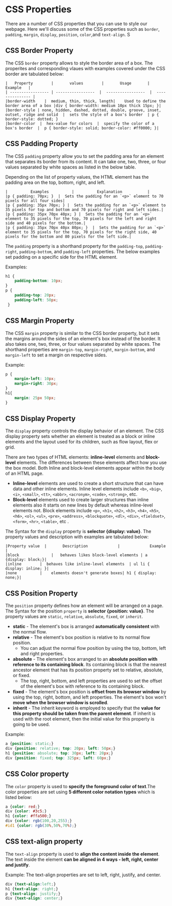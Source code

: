 # CSS Properties

There are a number of CSS properties that you can use to style our webpage. Here we'll discuss some of the CSS properties such as `border`, `padding`, `margin`, `display`, `position`, `color`,and `text-align`.
S
## CSS Border Property
The CSS `border` property allows to style the border area of a box. The properites and corresponding vlaues with examples covered under the CSS border are tabulated below:

```
|   Property        |   	values	      |       Usage	      |        Example   |
| ----------------- | -----------------  |  -----------------  |  --------------- |
|border-width    |	medium, thin, thick, length|	Used to define the border area of a box	|div { border-width: medium 10px thick 15px; }|
|border-style |	none, hidden, dashed, dotted, double, groove, inset, outset, ridge and solid  |  sets the style of a box's border  | p { border-style: dotted; }
|border-color  |  hex-value for colors  |  specify the color of a box's border  |  p { border-style: solid; border-color: #ff0000; }|
```


## CSS Padding Property
The CSS `padding` property allow you to set the padding area for an element that separates its border from its content. It can take one, two, three, or four values separated by white spaces as listed in the below table.

Depending on the list of property values, the HTML element has the padding area on the top, bottom, right, and left.

```
|          Examples          |         	Explanation           |
|p { padding: 70px; }  |  Sets the padding for an `<p>` element to 70 pixels for all four sides|
|p { padding: 35px 70px; } |  Sets the padding for an `<p>` element to 35 pixels for top and bottom and 70 pixels for right and left sides.|
|p { padding: 35px 70px 40px; } |  Sets the padding for an `<p>` element to 35 pixels for the top, 70 pixels for the left and right side and 40 pixels for the bottom.|
|p { padding: 35px 70px 40px 80px; }  |  Sets the padding for an `<p>` element to 35 pixels for the top, 70 pixels for the right side, 40 pixels for the bottom and 80 pixels for the left side.|
```

The `padding` property is a shorthand property for the `padding-top`, `padding-right`, `padding-bottom`, and `padding-left` properties. The below examples set padding on a specific side for the HTML element.

Examples:

```css
h1 {
	padding-bottom: 10px;
}
p {
	padding-top: 20px;
	padding-left: 50px;
 }
 ```

## CSS Margin Property
The CSS `margin` property is similar to the CSS border property, but it sets the margins around the sides of an element's box instead of the border. It also takes one, two, three, or four values separated by white spaces. The shorthand properties are `margin-top`, `margin-right`, `margin-bottom`, and `margin-left` to set a margin on respective sides.

Example:

```css
p {
    margin-left: 10px;
    margin-right: 30px;
}
h1{
    margin: 25px 50px;
}
```

## CSS Display Property
The `display` property controls the display behavior of an element. The CSS display property sets whether an element is treated as a block or inline elements and the layout used for its children, such as flow layout, flex or grid.

There are two types of HTML elements: **inline-level** elements and **block-level** elements. The differences between these elements affect how you use the box model. Both Inline and block-level elements appear within the body of an HTML page.
- **Inline-level** elements are used to create a short structure that can have data and other inline elements. Inline level elements include `<b>`, `<big>`, `<i>`, `<small>`, `<tt>`, `<abbr>`, `<acronym>`, `<code>`, `<strong>`, etc.
- **Block-level** elements used to create larger structures than inline elements also it starts on new lines by default whereas inline-level elements not. Block elements include `<p>`, `<h1>`, `<h2>`, `<h3>`, `<h4>`, `<h5>`, `<h6>`, `<ol>`, `<ul>`, `<pre>`, `<address>`, `<blockquote>`, `<dl>`, `<div>`, `<fieldset>`, `<form>`, `<hr>`, `<table>`, etc .

The Syntax for the `display` property is **selector {display: value}**. The property values and description with examples are tabulated below:

```
|Property value	 |       Description	         |             Example            |
|block              |	behaves likes block-level elements | a {display: block;}|
|inline        |  behaves like inline-level elements  |	ul li { display: inline; }|
|none          |	elements doesn't generate boxes| h1 { display: none;}|
```

## CSS Position Property
The `position` property defines how an element will be arranged on a page. The Syntax for the position `property` is **selector {position: value}**. The property values are `static`, `relative`, `absolute`, `fixed`, or `inherit`.
- **static** - The element's box is arranged **automatically consistent** with the normal flow.
- **relative** - The element's box position is relative to its normal flow position.
    - You can adjust the normal flow position by using the top, bottom, left and right properties.
- **absolute** - The element's box arranged to an **absolute position with reference to its containing block**. Its containing block is that the nearest ancestor element that has its position property set to relative, absolute, or fixed.
    - The top, right, bottom, and left properties are used to set the offset of the element's box with reference to its containing block.
- **fixed** - The element's box position is **offset from its browser window** by using the top, right, bottom, and left properties. The element's box won't **move when the browser window is scrolled**.
- **inherit** - The inherit keyword is employed to specify that the **value for this property should be taken from the parent element**. If inherit is used with the root element, then the initial value for this property is going to be used.

Example:

```css
a {position: static;}
div {position: relative; top: 20px; left: 50px;}
h1 {position: absolute; top: 30px; left: 20px;}
div {position: fixed; top: 325px; left: 60px;}
```

## CSS Color property
The `color` property is used to **specify the foreground color of text**.The color properties are set using **5 different color notation types** which is listed below:

```css
a {color: red;}
div {color: #3c5;}
h1 {color: #ffa500;}
div {color: rgb(100,20,255);}
#id1 {color: rgb(30%,50%,70%);}
```

## CSS text-align property
The `text-align` property is used to **align the content inside the element**. The text inside the element **can be aligned in 4 ways - left, right, center and justify**.

Example: The text-align properties are set to left, right, justify, and center.

```css
div {text-align:left;}
h1 {text-align: right;}
p {text-align: justify;}
div {text-align: center;}
```